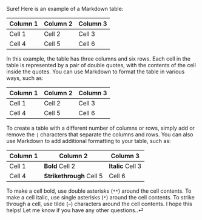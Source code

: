 Sure! Here is an example of a Markdown table:

| Column 1 | Column 2 | Column 3 |
| -------- | -------- | -------- |
| Cell 1   | Cell 2   | Cell 3   |
| Cell 4   | Cell 5   | Cell 6   |

In this example, the table has three columns and six rows. Each cell in the
table is represented by a pair of double quotes, with the contents of the cell
inside the quotes. You can use Markdown to format the table in various ways,
such as:

| Column 1 | Column 2 | Column 3 |
| -------- | -------- | -------- |
| Cell 1   | Cell 2   | Cell 3   |
| Cell 4   | Cell 5   | Cell 6   |

To create a table with a different number of columns or rows, simply add or
remove the `|` characters that separate the columns and rows. You can also use
Markdown to add additional formatting to your table, such as:

| Column 1 | Column 2                 | Column 3          |
| -------- | ------------------------ | ----------------- |
| Cell 1   | **Bold** Cell 2          | **Italic** Cell 3 |
| Cell 4   | **Strikethrough** Cell 5 | Cell 6            |

To make a cell bold, use double asterisks (`**`) around the cell contents. To
make a cell italic, use single asterisks (`*`) around the cell contents. To
strike through a cell, use tilde (`~`) characters around the cell contents. I
hope this helps! Let me know if you have any other questions..</s>⏎
